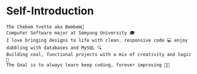 # Self-Introduction 
    The Chebem Yvette aka Bembem🌟 
    Computer Software major at Semyung University 🎓 
    I love bringing designs to life with clean, responsive code 💻 enjoy dabbling with databases and MySQL 🔍 
    Building cool, functional projects with a mix of creativity and logic 🚀 
    The Goal is to always learn keep coding, forever improving 👩‍💻
